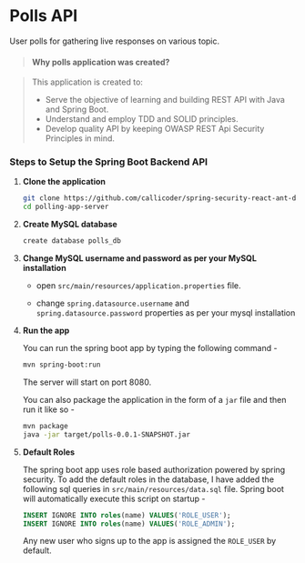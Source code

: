 # Polls API

User polls for gathering live responses on various topic.

> #### Why polls application was created?

>This application is created to:
> - Serve the objective of learning and building REST API with Java and Spring Boot.
> - Understand and employ TDD and SOLID principles.
> - Develop quality API by keeping OWASP REST Api Security Principles in mind.
 
### Steps to Setup the Spring Boot Backend API

 1. **Clone the application**
 
 	```bash
 	git clone https://github.com/callicoder/spring-security-react-ant-design-polls-app.git
 	cd polling-app-server
 	```
 
 2. **Create MySQL database**
 
 	```bash
 	create database polls_db
 	```
 
 3. **Change MySQL username and password as per your MySQL installation**
 
 	+ open `src/main/resources/application.properties` file.
 
 	+ change `spring.datasource.username` and `spring.datasource.password` properties as per your mysql installation
 
 4. **Run the app**
 
 	You can run the spring boot app by typing the following command -
 
 	```bash
 	mvn spring-boot:run
 	```
 
 	The server will start on port 8080.
 
 	You can also package the application in the form of a `jar` file and then run it like so -
 
 	```bash
 	mvn package
 	java -jar target/polls-0.0.1-SNAPSHOT.jar
 	```
 5. **Default Roles**
 	
 	The spring boot app uses role based authorization powered by spring security. To add the default roles in the database, I have added the following sql queries in `src/main/resources/data.sql` file. Spring boot will automatically execute this script on startup -
 
 	```sql
 	INSERT IGNORE INTO roles(name) VALUES('ROLE_USER');
 	INSERT IGNORE INTO roles(name) VALUES('ROLE_ADMIN');
 	```
 
 	Any new user who signs up to the app is assigned the `ROLE_USER` by default.
